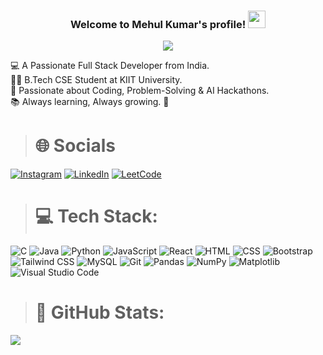 <h3 align="center">
  Welcome to Mehul Kumar's profile!
  <img src="https://media.giphy.com/media/hvRJCLFzcasrR4ia7z/giphy.gif" width="28">
</h3>

<p align="center">
  <a href="https://github.com/mehulkumar22/readme-typing-svg"><img src="https://readme-typing-svg.herokuapp.com/?lines=Always+learning+new+things;Programming+is+%E2%9D%A4;I'm+currently+learning+React.js;&font=Fira%20Code&center=true&width=440&height=45&color=f75c7e&vCenter=true&size=22"></a>
</p>


💻 A Passionate Full Stack Developer from India.
<br>
👨‍🎓 B.Tech CSE Student at KIIT University.
<br>
🌱 Passionate about Coding, Problem-Solving & AI Hackathons.
<br>
📚 Always learning, Always growing. 🚀

 ># 🌐 Socials 

[![Instagram](https://img.shields.io/badge/Instagram-E4405F?logo=instagram&style=for-the-badge&logoColor=white&labelColor=F6A8C1)](https://www.instagram.com/_mehulmehta_) 
[![LinkedIn](https://custom-icon-badges.demolab.com/badge/LinkedIn-0077B5?logo=linkedin-white&style=for-the-badge&logoColor=white&labelColor=D0E2F2)](https://www.linkedin.com/in/mehulkumar22/) 
[![LeetCode](https://img.shields.io/badge/LeetCode-FB3C3C?logo=leetcode&style=for-the-badge&logoColor=white&labelColor=F9A8A6)](https://leetcode.com/u/mehulkumar22/)

># 💻 Tech Stack:

![C](https://img.shields.io/badge/C-00599C?logo=c&style=for-the-badge&logoColor=white&labelColor=A1C6D8) 
![Java](https://img.shields.io/badge/Java-%23ED8B00.svg?logo=openjdk&style=for-the-badge&logoColor=white&labelColor=F1B04C) 
![Python](https://img.shields.io/badge/Python-306998?logo=python&style=for-the-badge&logoColor=white&labelColor=A6D8D4)
![JavaScript](https://img.shields.io/badge/JavaScript-F7DF1E?logo=javascript&style=for-the-badge&logoColor=black&labelColor=FFF4B2)
![React](https://img.shields.io/badge/React-61DAFB?logo=react&style=for-the-badge&logoColor=black&labelColor=D8E8F3) 
![HTML](https://img.shields.io/badge/HTML-E34F26?logo=html5&style=for-the-badge&logoColor=white&labelColor=F8B6B0) 
![CSS](https://img.shields.io/badge/CSS-1572B6?logo=css3&style=for-the-badge&logoColor=white&labelColor=B3D7F7) 
![Bootstrap](https://img.shields.io/badge/Bootstrap-563D7C?logo=bootstrap&style=for-the-badge&logoColor=white&labelColor=D1A8E6) 
![Tailwind CSS](https://img.shields.io/badge/Tailwind_CSS-38B2AC?logo=tailwind-css&style=for-the-badge&logoColor=white&labelColor=A0E0D4) 
![MySQL](https://img.shields.io/badge/MySQL-4479A1?logo=mysql&style=for-the-badge&logoColor=white&labelColor=ABC8D9) 
![Git](https://img.shields.io/badge/Git-F05032?logo=git&style=for-the-badge&logoColor=white&labelColor=F9C9C1) 
![Pandas](https://img.shields.io/badge/Pandas-150458?logo=pandas&style=for-the-badge&logoColor=white&labelColor=A8D8C2) 
![NumPy](https://img.shields.io/badge/NumPy-013243?logo=numpy&style=for-the-badge&logoColor=white&labelColor=88A5B8) 
![Matplotlib](https://custom-icon-badges.demolab.com/badge/Matplotlib-11557C?logo=matplotlib&style=for-the-badge&logoColor=white&labelColor=A6C9D8)
![Visual Studio Code](https://custom-icon-badges.demolab.com/badge/Visual_Studio_Code-007ACC?logo=vsc&style=for-the-badge&logoColor=white&labelColor=B8D9FF) 
<br />

># 📝 GitHub Stats:

![](https://github-readme-stats.vercel.app/api/top-langs/?username=mehulkumar22&theme=dark&hide_border=false&include_all_commits=true&count_private=true&layout=compact)
